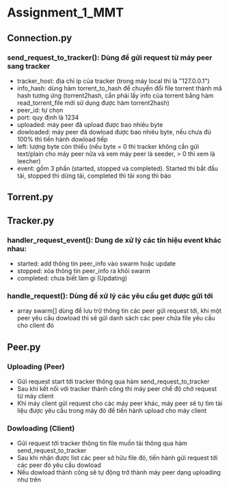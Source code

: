 # Assignment_1_MMT


 ## Connection.py
 ### send_request_to_tracker(): Dùng để gửi request từ máy peer sang tracker
 - tracker_host: địa chỉ ip của tracker (trong máy local thì là "127.0.0.1")
 - info_hash: dùng hàm torrent_to_hash để chuyển đổi file torrent thành mã hash tương ứng (torrent2hash, cần phải lấy info của torrent bằng hàm read_torrent_file mới sử dụng được hàm torrent2hash)
 - peer_id: tự chọn
 - port: quy định là 1234
 - uploaded: máy peer đã upload được bao nhiêu byte
 - dowloaded: máy peer đã dowload được bao nhiêu byte, nếu chưa đủ 100% thì tiến hành dowload tiếp
 - left: lượng byte còn thiếu (nếu byte = 0 thì tracker không cần gửi text/plain cho máy peer nữa và xem máy peer là seeder, > 0 thì xem là leecher)
 - event: gồm 3 phần (started, stopped và completed). Started thì bắt đầu tải, stopped thì dừng tải, completed thì tải xong thì báo
 ## Torrent.py

 ## Tracker.py
 ### handler_request_event(): Dung de xử lý các tín hiệu event khác nhau:
 - started: add thông tin peer_info vào swarm hoặc update
 - stopped: xóa thông tin peer_info ra khỏi swarm
 - completed: chưa biết làm gì (Updating)
 ### handle_request(): Dùng để xử lý các yêu cầu get được gửi tới
 - array swarm[] dùng để lưu trữ thông tin các peer gửi request tới, khi một peer yêu cầu dowload thì sẽ gửi danh sách các peer chứa file yêu cầu cho client đó
 ## Peer.py

### Uploading (Peer)
- Gửi request start tới tracker thông qua hàm send_request_to_tracker
- Sau khi kết nối với tracker thành công thì máy peer chế độ chờ request từ máy client
- Khi máy client gửi request cho các máy peer khác, máy peer sẽ tự tìm tài liệu được yêu cầu trong máy đó để tiến hành upload cho 
máy client
### Dowloading (Client)
- Gửi request tới tracker thông tin file muốn tải thông qua hàm send_request_to_tracker
- Sau khi nhận được list các peer sở hữu file đó, tiến hành gửi request tới các peer đó yêu cầu dowload
- Nếu dowload thành công sẽ tự động trở thành máy peer dạng uploading như trên
